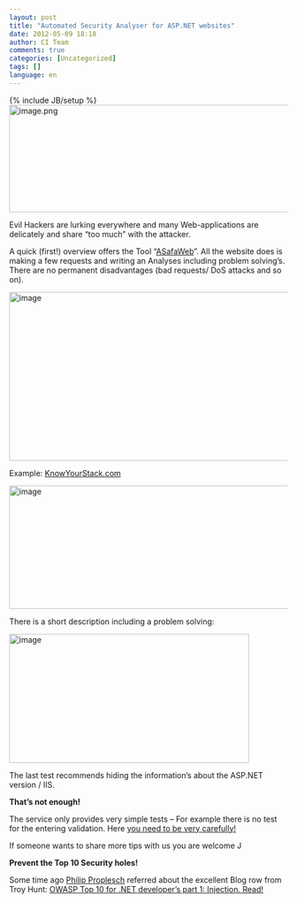 ```yaml
---
layout: post
title: "Automated Security Analyser for ASP.NET websites"
date: 2012-05-09 18:18
author: CI Team
comments: true
categories: [Uncategorized]
tags: []
language: en
---
```

{% include JB/setup %}
<img style="background-image: none; padding-left: 0px; padding-right: 0px; padding-top: 0px; border: 0px;" title="image.png" src="{{BASE_PATH}}/assets/wp-images-de/image1510-570x194.png" border="0" alt="image.png" width="570" height="194" />

Evil Hackers are lurking everywhere and many Web-applications are delicately and share “too much” with the attacker.

A quick (first!) overview offers the Tool “<a href="https://asafaweb.com/">ASafaWeb</a>”. All the website does is making a few requests and writing an Analyses including problem solving’s. There are no permanent disadvantages (bad requests/ DoS attacks and so on).

<img style="background-image: none; padding-left: 0px; padding-right: 0px; padding-top: 0px; border: 0px;" title="image" src="{{BASE_PATH}}/assets/wp-images-de/image_thumb681.png" border="0" alt="image" width="539" height="305" />

Example: <a href="http://www.knowyourstack.com/">KnowYourStack.com</a>

<img style="background-image: none; padding-left: 0px; padding-right: 0px; padding-top: 0px; border: 0px;" title="image" src="{{BASE_PATH}}/assets/wp-images-de/image1511.png" border="0" alt="image" width="547" height="223" />

There is a short description including a problem solving:

<img style="background-image: none; padding-left: 0px; padding-right: 0px; padding-top: 0px; border: 0px;" title="image" src="{{BASE_PATH}}/assets/wp-images-de/image_thumb682.png" border="0" alt="image" width="434" height="233" />

The last test recommends hiding the information’s about the ASP.NET version / IIS.

<strong>That’s not enough!</strong>

The service only provides very simple tests – For example there is no test for the entering validation. Here <a href="{{BASE_PATH}}/2012/04/03/xss-in-asp-net-mvcrequestvalidation-html-displayfor-mvchtmlstring/">you need to be very carefully!</a>

If someone wants to share more tips with us you are welcome J

<strong>Prevent the Top 10 Security holes!</strong>

<strong> </strong>

Some time ago <a href="http://philipproplesch.de/post/gaengige-angriffe-auf-webseiten-vermeiden">Philip Proplesch</a> referred about the excellent Blog row from Troy Hunt: <a href="http://www.troyhunt.com/2010/05/owasp-top-10-for-net-developers-part-1.html">OWASP Top 10 for .NET developer’s part 1: Injection. Read!</a>
